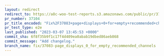 ```yaml
---
layout: redirect
redirect_to: https://a8c-woo-test-reports.s3.amazonaws.com/public/pr/37104/e2e/index.html
pr_number: 37104
pr_title_encoded: "Fix%2F37083+page+displays+0+for+empty+recommended+channels"
pr_test_type: e2e
last_published: "2023-03-07 13:45:53 +0000"
commit_sha: 6f8f35b9f1c17f4d409ea0abab19dbed86aeb868
commit_message: "Add changelog."
branch_name: fix/37083-page_displays_0_for_empty_recommended_channels
---
```

